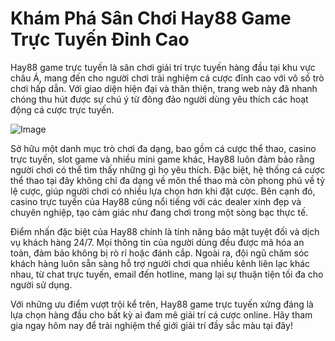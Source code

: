 # Khám Phá Sân Chơi Hay88 Game Trực Tuyến Đỉnh Cao

Hay88 game trực tuyến là sân chơi giải trí trực tuyến hàng đầu tại khu vực châu Á, mang đến cho người chơi trải nghiệm cá cược đỉnh cao với vô số trò chơi hấp dẫn. Với giao diện hiện đại và thân thiện, trang web này đã nhanh chóng thu hút được sự chú ý từ đông đảo người dùng yêu thích các hoạt động cá cược trực tuyến.

![Image](https://github.com/user-attachments/assets/bd51ea9f-0666-407b-a7a7-98ead6de688c)

Sở hữu một danh mục trò chơi đa dạng, bao gồm cá cược thể thao, casino trực tuyến, slot game và nhiều mini game khác, Hay88 luôn đảm bảo rằng người chơi có thể tìm thấy những gì họ yêu thích. Đặc biệt, hệ thống cá cược thể thao tại đây không chỉ đa dạng về môn thể thao mà còn phong phú về tỷ lệ cược, giúp người chơi có nhiều lựa chọn hơn khi đặt cược. Bên cạnh đó, casino trực tuyến của Hay88 cũng nổi tiếng với các dealer xinh đẹp và chuyên nghiệp, tạo cảm giác như đang chơi trong một sòng bạc thực tế.

Điểm nhấn đặc biệt của Hay88 chính là tính năng bảo mật tuyệt đối và dịch vụ khách hàng 24/7. Mọi thông tin của người dùng đều được mã hóa an toàn, đảm bảo không bị rò rỉ hoặc đánh cắp. Ngoài ra, đội ngũ chăm sóc khách hàng luôn sẵn sàng hỗ trợ người chơi qua nhiều kênh liên lạc khác nhau, từ chat trực tuyến, email đến hotline, mang lại sự thuận tiện tối đa cho người sử dụng.

Với những ưu điểm vượt trội kể trên, Hay88 game trực tuyến xứng đáng là lựa chọn hàng đầu cho bất kỳ ai đam mê giải trí cá cược online. Hãy tham gia ngay hôm nay để trải nghiệm thế giới giải trí đầy sắc màu tại đây!
